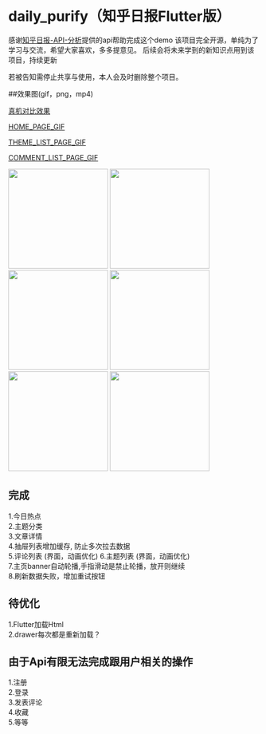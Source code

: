 
# daily_purify（知乎日报Flutter版）

感谢[知乎日报-API-分析](https://github.com/izzyleung/ZhihuDailyPurify/wiki/%E7%9F%A5%E4%B9%8E%E6%97%A5%E6%8A%A5-API-%E5%88%86%E6%9E%90)提供的api帮助完成这个demo
该项目完全开源，单纯为了学习与交流，希望大家喜欢，多多提意见。
后续会将未来学到的新知识点用到该项目，持续更新

若被告知需停止共享与使用，本人会及时删除整个项目。
  


##效果图(gif，png，mp4)  

[真机对比效果](https://www.jianshu.com/p/ee1539dc4e10)

[HOME_PAGE_GIF](https://www.jianshu.com/p/6f342031c0a4)

[THEME_LIST_PAGE_GIF](https://www.jianshu.com/p/265fd0fa6762)

[COMMENT_LIST_PAGE_GIF](https://www.jianshu.com/p/34953e28676f)


<img src="https://github.com/zhujian1989/ZhihuDailyPurifyByFlutter/blob/master/screenshot/1.jpeg" width="200"> <img src="https://github.com/zhujian1989/ZhihuDailyPurifyByFlutter/blob/master/screenshot/2.jpeg" width="200"> <img src="https://github.com/zhujian1989/ZhihuDailyPurifyByFlutter/blob/master/screenshot/3.jpeg" width="200"> <img src="https://github.com/zhujian1989/ZhihuDailyPurifyByFlutter/blob/master/screenshot/4.jpeg" width="200"><img src="https://github.com/zhujian1989/ZhihuDailyPurifyByFlutter/blob/master/screenshot/5.png" width="200"> 
<img src="https://github.com/zhujian1989/ZhihuDailyPurifyByFlutter/blob/master/screenshot/6.png" width="200">   

## 完成
1.今日热点  
2.主题分类  
3.文章详情  
4.抽屉列表增加缓存, 防止多次拉去数据  
5.评论列表 (界面，动画优化) 
6.主题列表 (界面，动画优化)  
7.主页banner自动轮播,手指滑动是禁止轮播，放开则继续  
8.刷新数据失败，增加重试按钮  


## 待优化
1.Flutter加载Html  
2.drawer每次都是重新加载？

## 由于Api有限无法完成跟用户相关的操作
1.注册   
2.登录  
3.发表评论  
4.收藏  
5.等等    




